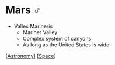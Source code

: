 # Mars ♂

- Valles Marineris
  - Mariner Valley
  - Complex system of canyons
  - As long as the United States is wide

[[Astronomy]] [[Space]]

[//begin]: # "Autogenerated link references for markdown compatibility"
[Astronomy]: astronomy "Astronomy"
[Space]: space "Space"
[//end]: # "Autogenerated link references"
